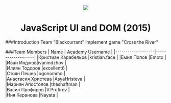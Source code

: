 <p align="center">
<a href="http://academy.telerik.com/">
<img src="https://camo.githubusercontent.com/08ecbe7b67d65cc7c6990787e2836b27b4296f2d/68747470733a2f2f7261772e6769746875622e636f6d2f666c65787472792f54656c6572696b2d41636164656d792f6d61737465722f50726f6772616d6d696e6725323077697468253230432532332f436f6465732f4f746865722f54656c6572696b2e706e67"/>
</a>

<h1 align="center"> JavaScript UI and DOM (2015)</h1>

</p>

###Introduction
Team "Blackcurrant" implement game "Cross the River" 

###Team Members
| Name              | Academy Username      	|
|-------------------|-------------------|
|Кристиан Карабельов |kristian.face	        |
|Емил Попов |Emoto |
|Иван Инджов|ivanindzhov    	|	
|Илиян Тодоров    |excellent6            	|	
|Стоян Пешев    |ogonommo  	|	
|Анастасия Христева      |AsyaHristeva    	 	|	
|Мариян Апостолов      |theshaftman       	|	
|Васил Профиров      |V.Profirov    	 	|	
|Ния Керанова     |Nayata       	|	
